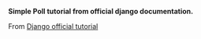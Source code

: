 **Simple Poll tutorial from official django documentation.**

From [Django official tutorial](https://docs.djangoproject.com/en/1.11/intro/tutorial01/)

